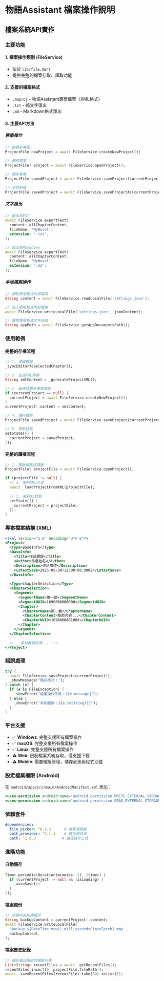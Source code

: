 # 物語Assistant 檔案操作說明

## 檔案系統API實作

### 主要功能

#### 1. **檔案操作類別 (FileService)**
- 位於 `lib/file.dart`
- 提供完整的檔案存取、讀取功能

#### 2. **支援的檔案格式**
- `.mnproj` - 物語Assistant專案檔案（XML格式）
- `.txt` - 純文字匯出
- `.md` - Markdown格式匯出

#### 3. **主要API方法**

##### 專案操作
```dart
// 創建新專案
ProjectFile newProject = await FileService.createNewProject();

// 開啟專案
ProjectFile? project = await FileService.openProject();

// 儲存專案
ProjectFile savedProject = await FileService.saveProject(currentProject);

// 另存新檔
ProjectFile savedProject = await FileService.saveProjectAs(currentProject);
```

##### 文字匯出
```dart
// 匯出為TXT
await FileService.exportText(
  content: allChapterContent,
  fileName: 'MyNovel',
  extension: '.txt',
);

// 匯出為Markdown
await FileService.exportText(
  content: allChapterContent,
  fileName: 'MyNovel', 
  extension: '.md',
);
```

##### 本地檔案操作
```dart
// 讀取應用程式內部檔案
String content = await FileService.readLocalFile('settings.json');

// 寫入應用程式內部檔案
await FileService.writeLocalFile('settings.json', jsonContent);

// 獲取應用程式文件目錄
String appPath = await FileService.getAppDocumentsPath();
```

### 使用範例

#### 完整的存檔流程
```dart
// 1. 準備數據
_syncEditorToSelectedChapter();

// 2. 生成XML內容
String xmlContent = _generateProjectXML();

// 3. 創建或更新專案檔案
if (currentProject == null) {
  currentProject = await FileService.createNewProject();
}
currentProject!.content = xmlContent;

// 4. 儲存檔案
ProjectFile savedProject = await FileService.saveProject(currentProject!);

// 5. 更新狀態
setState(() {
  currentProject = savedProject;
});
```

#### 完整的讀檔流程
```dart
// 1. 開啟檔案選擇器
ProjectFile? projectFile = await FileService.openProject();

if (projectFile != null) {
  // 2. 解析XML內容
  await _loadProjectFromXML(projectFile);
  
  // 3. 更新UI狀態
  setState(() {
    currentProject = projectFile;
  });
}
```

### 專案檔案結構 (XML)

```xml
<?xml version="1.0" encoding="UTF-8"?>
<Project>
  <Type>BaseInfo</Type>
  <BaseInfo>
    <Title>作品標題</Title>
    <Author>作者姓名</Author>
    <Description>作品描述</Description>
    <LatestSave>2025-09-30T12:00:00.000Z</LatestSave>
  </BaseInfo>
  
  <Type>ChapterSelection</Type>
  <ChapterSelection>
    <Segment>
      <SegmentName>第一部</SegmentName>
      <SegmentUUID>1696060800000</SegmentUUID>
      <Chapter>
        <ChapterName>第一章</ChapterName>
        <ChapterContent>章節內容...</ChapterContent>
        <ChapterUUID>1696060801000</ChapterUUID>
      </Chapter>
    </Segment>
  </ChapterSelection>
  
  <!-- 其他數據區塊... -->
</Project>
```

### 錯誤處理

```dart
try {
  await FileService.saveProject(currentProject!);
  _showMessage("儲存成功！");
} catch (e) {
  if (e is FileException) {
    _showError("檔案操作失敗：${e.message}");
  } else {
    _showError("未知錯誤：${e.toString()}");
  }
}
```

### 平台支援

- ✅ **Windows**: 完整支援所有檔案操作
- ✅ **macOS**: 完整支援所有檔案操作  
- ✅ **Linux**: 完整支援所有檔案操作
- ⚠️ **Web**: 限制檔案系統存取，僅支援下載
- ⚠️ **Mobile**: 需要權限管理，儲存到應用程式沙盒

### 設定檔案權限 (Android)

在 `android/app/src/main/AndroidManifest.xml` 添加：

```xml
<uses-permission android:name="android.permission.WRITE_EXTERNAL_STORAGE" />
<uses-permission android:name="android.permission.READ_EXTERNAL_STORAGE" />
```

### 依賴套件

```yaml
dependencies:
  file_picker: ^8.1.2      # 檔案選擇器
  path_provider: ^2.1.4    # 路徑提供者
  path: ^1.9.0            # 路徑操作工具
```

### 進階功能

#### 自動儲存
```dart
Timer.periodic(Duration(minutes: 5), (timer) {
  if (currentProject != null && !isLoading) {
    _autoSave();
  }
});
```

#### 檔案備份
```dart
// 在儲存前創建備份
String backupContent = currentProject!.content;
await FileService.writeLocalFile(
  'backup_${DateTime.now().millisecondsSinceEpoch}.mga',
  backupContent,
);
```

#### 檔案歷史記錄
```dart
// 儲存最近開啟的檔案列表
List<String> recentFiles = await _getRecentFiles();
recentFiles.insert(0, projectFile.filePath!);
await _saveRecentFiles(recentFiles.take(10).toList());
```